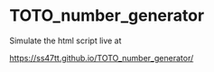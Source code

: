 # TOTO_number_generator

Simulate the html script live at

https://ss47tt.github.io/TOTO_number_generator/

